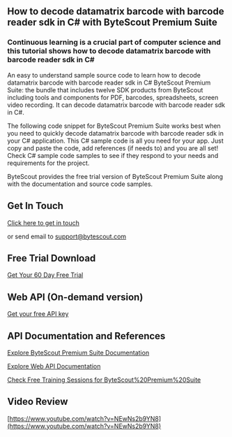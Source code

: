 ## How to decode datamatrix barcode with barcode reader sdk in C# with ByteScout Premium Suite

### Continuous learning is a crucial part of computer science and this tutorial shows how to decode datamatrix barcode with barcode reader sdk in C#

An easy to understand sample source code to learn how to decode datamatrix barcode with barcode reader sdk in C# ByteScout Premium Suite: the bundle that includes twelve SDK products from ByteScout including tools and components for PDF, barcodes, spreadsheets, screen video recording. It can decode datamatrix barcode with barcode reader sdk in C#.

The following code snippet for ByteScout Premium Suite works best when you need to quickly decode datamatrix barcode with barcode reader sdk in your C# application. This C# sample code is all you need for your app. Just copy and paste the code, add references (if needs to) and you are all set! Check C# sample code samples to see if they respond to your needs and requirements for the project.

ByteScout provides the free trial version of ByteScout Premium Suite along with the documentation and source code samples.

## Get In Touch

[Click here to get in touch](https://bytescout.zendesk.com/hc/en-us/requests/new?subject=ByteScout%20Premium%20Suite%20Question)

or send email to [support@bytescout.com](mailto:support@bytescout.com?subject=ByteScout%20Premium%20Suite%20Question) 

## Free Trial Download

[Get Your 60 Day Free Trial](https://bytescout.com/download/web-installer?utm_source=github-readme)

## Web API (On-demand version)

[Get your free API key](https://pdf.co/documentation/api?utm_source=github-readme)

## API Documentation and References

[Explore ByteScout Premium Suite Documentation](https://bytescout.com/documentation/index.html?utm_source=github-readme)

[Explore Web API Documentation](https://pdf.co/documentation/api?utm_source=github-readme)

[Check Free Training Sessions for ByteScout%20Premium%20Suite](https://academy.bytescout.com/)

## Video Review

[https://www.youtube.com/watch?v=NEwNs2b9YN8](https://www.youtube.com/watch?v=NEwNs2b9YN8)